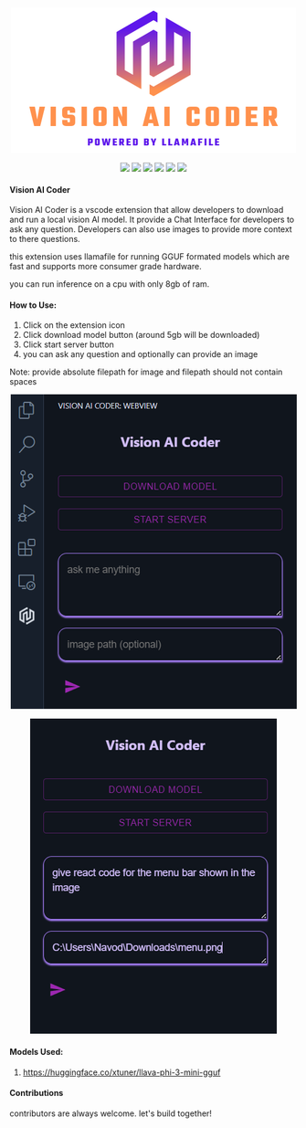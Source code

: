<p align="center">
  <img src="Vision_AI_Coder_Poster.png" />
</p>

<p align="center">
    <a href="./LICENSE"><img src="https://img.shields.io/github/license/NavodPeiris/Vision-AI-Coder"></a>
    <a href="https://github.com/NavodPeiris/Vision-AI-Coder/releases"><img src="https://img.shields.io/github/v/release/NavodPeiris/Vision-AI-Coder?color=ffa"></a>
    <a href="support os"><img src="https://img.shields.io/badge/os-linux%2C%20win%2C%20mac-pink.svg"></a>
    <a href="https://github.com/Navodplayer1/speechlib/issues"><img src="https://img.shields.io/github/issues/NavodPeiris/Vision-AI-Coder?color=9cc"></a>
    <a href="https://github.com/NavodPeiris/Vision-AI-Coder/stargazers"><img src="https://img.shields.io/github/stars/NavodPeiris/Vision-AI-Coder?color=ccf"></a>
    <a href="https://marketplace.visualstudio.com/items?itemName=NavodPeiris.vision-ai-coder"><img src="https://img.shields.io/visual-studio-marketplace/d/navodpeiris.vision-ai-coder
    "></a>
    
</p>

#### Vision AI Coder 

Vision AI Coder is a vscode extension that allow developers to download and run a local vision AI model. It provide a Chat Interface for developers to ask any question. Developers can also use images to provide more context to there questions.

this extension uses llamafile for running GGUF formated models which are fast and supports more consumer grade hardware.

you can run inference on a cpu with only 8gb of ram.

#### How to Use:

1. Click on the extension icon
2. Click download model button (around 5gb will be downloaded)
3. Click start server button
4. you can ask any question and optionally can provide an image

Note: provide absolute filepath for image and filepath should not contain spaces

<p align="center">
  <img src="step1.png" />
</p>

<p align="center">
  <img src="step2.png" />
</p>

#### Models Used:

1. https://huggingface.co/xtuner/llava-phi-3-mini-gguf

#### Contributions

contributors are always welcome. let's build together!